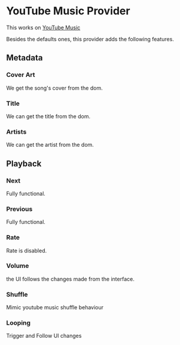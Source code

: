 # YouTube Music Provider
This works on [YouTube Music](https://music.youtube.com/)

Besides the defaults ones, this provider adds the following features.

## Metadata
### Cover Art
We get the song's cover from the dom.

### Title
We can get the title from the dom.

### Artists
We can get the artist from the dom.

## Playback
### Next
Fully functional.

### Previous
Fully functional.

### Rate
Rate is disabled.

### Volume
the UI follows the changes made from the interface.

### Shuffle
Mimic youtube music shuffle behaviour

### Looping
Trigger and Follow UI changes

